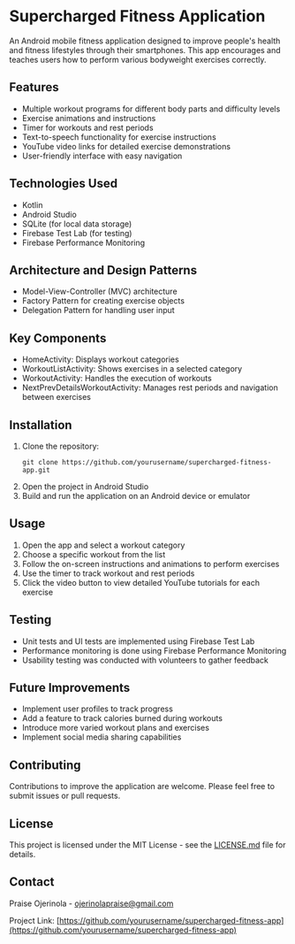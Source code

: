 # Supercharged Fitness Application

An Android mobile fitness application designed to improve people's health and fitness lifestyles through their smartphones. This app encourages and teaches users how to perform various bodyweight exercises correctly.

## Features

- Multiple workout programs for different body parts and difficulty levels
- Exercise animations and instructions
- Timer for workouts and rest periods
- Text-to-speech functionality for exercise instructions
- YouTube video links for detailed exercise demonstrations
- User-friendly interface with easy navigation

## Technologies Used

- Kotlin
- Android Studio
- SQLite (for local data storage)
- Firebase Test Lab (for testing)
- Firebase Performance Monitoring

## Architecture and Design Patterns

- Model-View-Controller (MVC) architecture
- Factory Pattern for creating exercise objects
- Delegation Pattern for handling user input

## Key Components

- HomeActivity: Displays workout categories
- WorkoutListActivity: Shows exercises in a selected category
- WorkoutActivity: Handles the execution of workouts
- NextPrevDetailsWorkoutActivity: Manages rest periods and navigation between exercises

## Installation

1. Clone the repository:
   ```
   git clone https://github.com/yourusername/supercharged-fitness-app.git
   ```
2. Open the project in Android Studio
3. Build and run the application on an Android device or emulator

## Usage

1. Open the app and select a workout category
2. Choose a specific workout from the list
3. Follow the on-screen instructions and animations to perform exercises
4. Use the timer to track workout and rest periods
5. Click the video button to view detailed YouTube tutorials for each exercise

## Testing

- Unit tests and UI tests are implemented using Firebase Test Lab
- Performance monitoring is done using Firebase Performance Monitoring
- Usability testing was conducted with volunteers to gather feedback

## Future Improvements

- Implement user profiles to track progress
- Add a feature to track calories burned during workouts
- Introduce more varied workout plans and exercises
- Implement social media sharing capabilities

## Contributing

Contributions to improve the application are welcome. Please feel free to submit issues or pull requests.

## License

This project is licensed under the MIT License - see the [LICENSE.md](LICENSE.md) file for details.

## Contact

Praise Ojerinola - ojerinolapraise@gmail.com

Project Link: [https://github.com/yourusername/supercharged-fitness-app](https://github.com/yourusername/supercharged-fitness-app)

